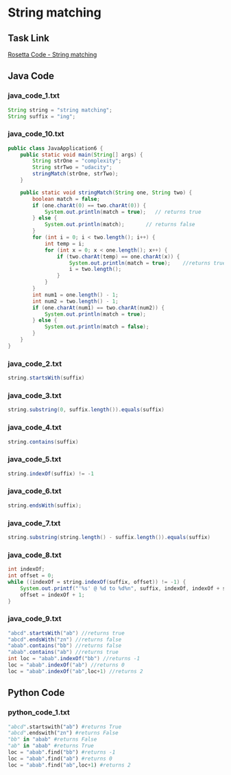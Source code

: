 # String matching

## Task Link
[Rosetta Code - String matching](https://rosettacode.org/wiki/String_matching)

## Java Code
### java_code_1.txt
```java
String string = "string matching";
String suffix = "ing";

```

### java_code_10.txt
```java
public class JavaApplication6 {
    public static void main(String[] args) {
        String strOne = "complexity";
        String strTwo = "udacity";
        stringMatch(strOne, strTwo);
    }

    public static void stringMatch(String one, String two) {
        boolean match = false;
        if (one.charAt(0) == two.charAt(0)) {
            System.out.println(match = true);   // returns true
        } else {
            System.out.println(match);       // returns false
        }
        for (int i = 0; i < two.length(); i++) {  
            int temp = i;
            for (int x = 0; x < one.length(); x++) {
                if (two.charAt(temp) == one.charAt(x)) {
                    System.out.println(match = true);    //returns true
                    i = two.length();
                }
            }
        }
        int num1 = one.length() - 1;
        int num2 = two.length() - 1;
        if (one.charAt(num1) == two.charAt(num2)) {
            System.out.println(match = true);
        } else {
            System.out.println(match = false);
        }
    }
}

```

### java_code_2.txt
```java
string.startsWith(suffix)

```

### java_code_3.txt
```java
string.substring(0, suffix.length()).equals(suffix)

```

### java_code_4.txt
```java
string.contains(suffix)

```

### java_code_5.txt
```java
string.indexOf(suffix) != -1

```

### java_code_6.txt
```java
string.endsWith(suffix);

```

### java_code_7.txt
```java
string.substring(string.length() - suffix.length()).equals(suffix)

```

### java_code_8.txt
```java
int indexOf;
int offset = 0;
while ((indexOf = string.indexOf(suffix, offset)) != -1) {
    System.out.printf("'%s' @ %d to %d%n", suffix, indexOf, indexOf + suffix.length() - 1);
    offset = indexOf + 1;
}

```

### java_code_9.txt
```java
"abcd".startsWith("ab") //returns true
"abcd".endsWith("zn") //returns false
"abab".contains("bb") //returns false
"abab".contains("ab") //returns true
int loc = "abab".indexOf("bb") //returns -1
loc = "abab".indexOf("ab") //returns 0
loc = "abab".indexOf("ab",loc+1) //returns 2

```

## Python Code
### python_code_1.txt
```python
"abcd".startswith("ab") #returns True
"abcd".endswith("zn") #returns False
"bb" in "abab" #returns False
"ab" in "abab" #returns True
loc = "abab".find("bb") #returns -1
loc = "abab".find("ab") #returns 0
loc = "abab".find("ab",loc+1) #returns 2

```

